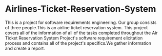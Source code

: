 # Airlines-Ticket-Reservation-System
This is a project for software requirements engineering. Our group consists of three people.This is an airline ticket reservation system. This project covers all of the information of all of the tasks completed throughout the Air Ticket Reservation System Project's software requirement elicitation process and contains all of the project's specifics.We gather information and create a report.
